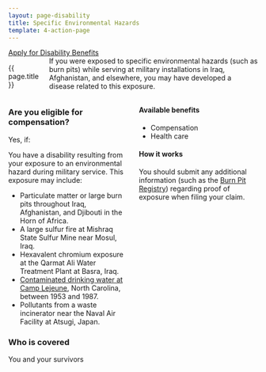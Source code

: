 ```yaml
---
layout: page-disability
title: Specific Environmental Hazards
template: 4-action-page
---
```


<div class="main" role="main" markdown="0">

<div class="action-bar">
  <div class="row">
    <div class="small-12 columns">
      <a class="usa-button-primary" href="{{ site.url}}/disability-benefits/get/">Apply for Disability Benefits</a>
    </div>
  </div>
</div>

<div class="section one" markdown="0">
<div class="primary" markdown="0">
<div class="row" markdown="0">
<div class="small-12 medium-8 columns">

<dl class="panel-list plain">
<dt>{{ page.title }}</dt>

</dl>

<div markdown="1">
If you were exposed to specific environmental hazards (such as burn pits) while serving at military installations in Iraq, Afghanistan, and elsewhere, you may have developed a disease related to this exposure.
</div>
</div>

<div class="small-12 columns">
<div class="call-out" markdown="1">

### Are you eligible for compensation?

Yes, if:

You have a disability resulting from your exposure to an environmental hazard during military service.  This exposure may include:

- Particulate matter or large burn pits throughout Iraq, Afghanistan, and Djibouti in the Horn of Africa.
- A large sulfur fire at Mishraq State Sulfur Mine near Mosul, Iraq.
- Hexavalent chromium exposure at the Qarmat Ali Water Treatment Plant at Basra, Iraq.
- [Contaminated drinking water at Camp Lejeune](/disability-benefits/conditions/exposures-to-hazardous-materials/contaminated-drinking-water-at-camp-lejeune/), North Carolina, between 1953 and 1987.
- Pollutants from a waste incinerator near the Naval Air Facility at Atsugi, Japan.

### Who is covered

You and your survivors


</div>

<div markdown="1">

#### Available benefits

- Compensation
- Health care

#### How it works

You should submit any additional information (such as the [Burn Pit Registry]( https://veteran.mobilehealth.va.gov/AHBurnPitRegistry/)) regarding proof of exposure when filing your claim.

</div>
</div>

</div>
</div>


</div>
